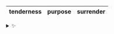 | tenderness | purpose | surrender |
| :--------: | :-----: | :-------: |

<details>
  <summary>✨</summary>
  These words are chosen at random each day. New words will appear here tomorrow morning.
</details>